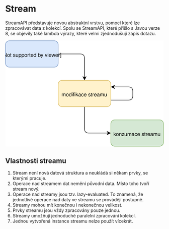 # Stream
StreamAPI představuje novou abstraktní vrstvu, pomocí které lze
zpracovávat data z kolekcí. Spolu se StreamAPI, které přišlo s Javou verze
8, se objevily také lambda výrazy, které velmi zjednodušují zápis dotazu.


![stream_cycle.svg.svg](..%2F..%2F..%2F..%2Fresources%2Fimage_md%2Fstream_cycle.svg.svg)

## Vlastnosti streamu

1. Stream není nová datová struktura a neukládá si někam prvky, se kterými pracuje.
2. Operace nad streamem dat nemění původní data. Místo toho tvoří stream nový.
3. Operace nad streamy jsou tzv. lazy-evaluated. To znamená, že jednotlivé operace nad daty ve streamu se provádějí postupně.
4. Streamy mohou mít konečnou i nekonečnou velikost.
5. Prvky streamu jsou vždy zpracovány pouze jednou.
6. Streamy umožňují jednoduché paralelní zpracování kolekcí.
7. Jednou vytvořená instance streamu nelze použít vícekrát.